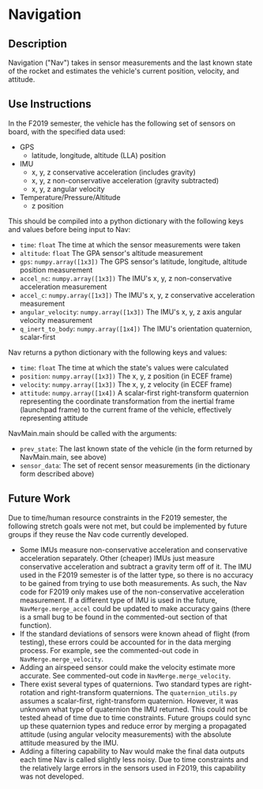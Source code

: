 # Navigation

## Description
Navigation ("Nav") takes in sensor measurements and the last known state of the rocket and estimates the vehicle's current position, velocity, and attitude.

## Use Instructions
In the F2019 semester, the vehicle has the following set of sensors on board, with the specified data used:
- GPS
    - latitude, longitude, altitude (LLA) position
- IMU
    - x, y, z conservative acceleration (includes gravity)
    - x, y, z non-conservative acceleration (gravity subtracted)
    - x, y, z angular velocity
- Temperature/Pressure/Altitude
    - z position
    
This should be compiled into a python dictionary with the following keys and values before being input to Nav:
- `time`: `float` The time at which the sensor measurements were taken
- `altitude`: `float` The GPA sensor's altitude measurement
- `gps`: `numpy.array([1x3])` The GPS sensor's latitude, longitude, altitude position measurement
- `accel_nc`: `numpy.array([1x3])` The IMU's x, y, z non-conservative acceleration measurement
- `accel_c`: `numpy.array([1x3])` The IMU's x, y, z conservative acceleration measurement
- `angular_velocity`: `numpy.array([1x3])` The IMU's x, y, z axis angular velocity measurement
- `q_inert_to_body`: `numpy.array([1x4])` The IMU's orientation quaternion, scalar-first
    
Nav returns a python dictionary with the following keys and values:
- `time`: `float` The time at which the state's values were calculated
- `position`: `numpy.array([1x3])` The x, y, z position (in ECEF frame)
- `velocity`: `numpy.array([1x3])` The x, y, z velocity (in ECEF frame)
- `attitude`: `numpy.array([1x4])` A scalar-first right-transform quaternion representing the coordinate transformation from the inertial frame (launchpad frame) to the current frame of the vehicle, effectively representing attitude

NavMain.main should be called with the arguments:
- `prev_state`: The last known state of the vehicle (in the form returned by NavMain.main, see above)
- `sensor_data`: The set of recent sensor measurements (in the dictionary form described above)

## Future Work
Due to time/human resource constraints in the F2019 semester, the following stretch goals were not met, but could be implemented by future groups if they reuse the Nav code currently developed.

- Some IMUs measure non-conservative acceleration and conservative acceleration separately. Other (cheaper) IMUs just measure conservative acceleration and subtract a gravity term off of it. The IMU used in the F2019 semester is of the latter type, so there is no accuracy to be gained from trying to use both measurements. As such, the Nav code for F2019 only makes use of the non-conservative acceleration measurement. If a different type of IMU is used in the future, `NavMerge.merge_accel` could be updated to make accuracy gains (there is a small bug to be found in the commented-out section of that function).
- If the standard deviations of sensors were known ahead of flight (from testing), these errors could be accounted for in the data merging process. For example, see the commented-out code in `NavMerge.merge_velocity`.
- Adding an airspeed sensor could make the velocity estimate more accurate. See commented-out code in `NavMerge.merge_velocity`.
- There exist several types of quaternions. Two standard types are right-rotation and right-transform quaternions. The `quaternion_utils.py` assumes a scalar-first, right-transform quaternion. However, it was unknown what type of quaternion the IMU returned. This could not be tested ahead of time due to time constraints. Future groups could sync up these quaternion types and reduce error by merging a propagated attitude (using angular velocity measurements) with the absolute attitude measured by the IMU.
- Adding a filtering capability to Nav would make the final data outputs each time Nav is called slightly less noisy. Due to time constraints and the relatively large errors in the sensors used in F2019, this capability was not developed.
